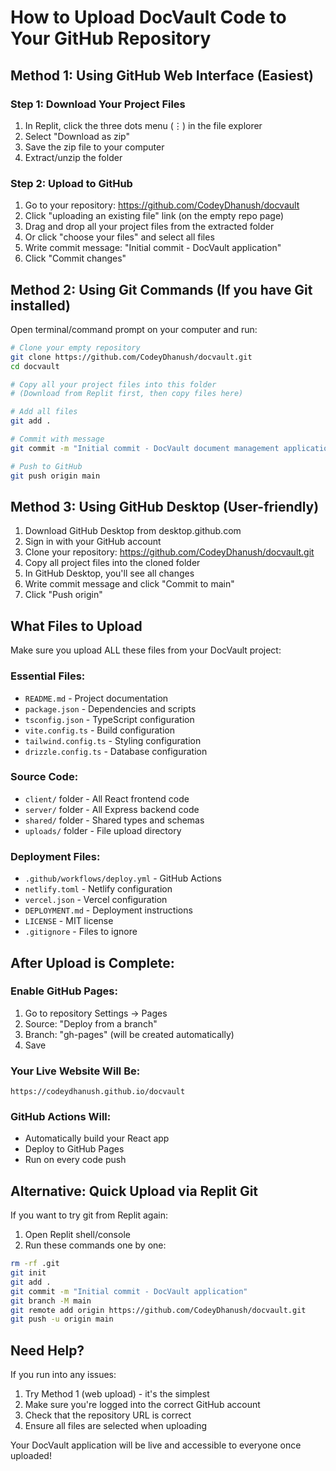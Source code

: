 # How to Upload DocVault Code to Your GitHub Repository

## Method 1: Using GitHub Web Interface (Easiest)

### Step 1: Download Your Project Files
1. In Replit, click the three dots menu (⋮) in the file explorer
2. Select "Download as zip"
3. Save the zip file to your computer
4. Extract/unzip the folder

### Step 2: Upload to GitHub
1. Go to your repository: https://github.com/CodeyDhanush/docvault
2. Click "uploading an existing file" link (on the empty repo page)
3. Drag and drop all your project files from the extracted folder
4. Or click "choose your files" and select all files
5. Write commit message: "Initial commit - DocVault application"
6. Click "Commit changes"

## Method 2: Using Git Commands (If you have Git installed)

Open terminal/command prompt on your computer and run:

```bash
# Clone your empty repository
git clone https://github.com/CodeyDhanush/docvault.git
cd docvault

# Copy all your project files into this folder
# (Download from Replit first, then copy files here)

# Add all files
git add .

# Commit with message
git commit -m "Initial commit - DocVault document management application"

# Push to GitHub
git push origin main
```

## Method 3: Using GitHub Desktop (User-friendly)

1. Download GitHub Desktop from desktop.github.com
2. Sign in with your GitHub account
3. Clone your repository: https://github.com/CodeyDhanush/docvault.git
4. Copy all project files into the cloned folder
5. In GitHub Desktop, you'll see all changes
6. Write commit message and click "Commit to main"
7. Click "Push origin"

## What Files to Upload

Make sure you upload ALL these files from your DocVault project:

### Essential Files:
- `README.md` - Project documentation
- `package.json` - Dependencies and scripts
- `tsconfig.json` - TypeScript configuration
- `vite.config.ts` - Build configuration
- `tailwind.config.ts` - Styling configuration
- `drizzle.config.ts` - Database configuration

### Source Code:
- `client/` folder - All React frontend code
- `server/` folder - All Express backend code  
- `shared/` folder - Shared types and schemas
- `uploads/` folder - File upload directory

### Deployment Files:
- `.github/workflows/deploy.yml` - GitHub Actions
- `netlify.toml` - Netlify configuration
- `vercel.json` - Vercel configuration
- `DEPLOYMENT.md` - Deployment instructions
- `LICENSE` - MIT license
- `.gitignore` - Files to ignore

## After Upload is Complete:

### Enable GitHub Pages:
1. Go to repository Settings → Pages
2. Source: "Deploy from a branch"
3. Branch: "gh-pages" (will be created automatically)
4. Save

### Your Live Website Will Be:
`https://codeydhanush.github.io/docvault`

### GitHub Actions Will:
- Automatically build your React app
- Deploy to GitHub Pages
- Run on every code push

## Alternative: Quick Upload via Replit Git

If you want to try git from Replit again:

1. Open Replit shell/console
2. Run these commands one by one:

```bash
rm -rf .git
git init
git add .
git commit -m "Initial commit - DocVault application"
git branch -M main
git remote add origin https://github.com/CodeyDhanush/docvault.git
git push -u origin main
```

## Need Help?

If you run into any issues:
1. Try Method 1 (web upload) - it's the simplest
2. Make sure you're logged into the correct GitHub account
3. Check that the repository URL is correct
4. Ensure all files are selected when uploading

Your DocVault application will be live and accessible to everyone once uploaded!